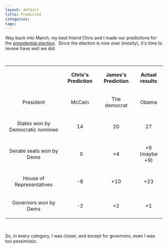 ```yaml
---
layout: default
title: Predicted
categories: 
tags: 
---
```


  <p>Way back into March, my best friend Chris and I made our predictions for the <a href="http://honestillusion.com/blogs/blog_0/archive/2008/03/25/predictions.aspx" target="_blank">presidential election</a>.  Since the election is now over (mostly), it's time to review have well we did:</p>  <p> </p>  <table cellspacing="0" cellpadding="2">     <tr>       <td> </td>        <td>         <p align="center"><strong>Chris's Prediction</strong></p>       </td>        <td>         <p align="center"><strong>James's Prediction</strong></p>       </td>        <td>         <p align="center"><strong>Actual results</strong></p>       </td>     </tr>      <tr>       <td>         <p align="center">President</p>       </td>        <td>         <p align="center">McCain</p>       </td>        <td>         <p align="center">The democrat</p>       </td>        <td>         <p align="center">Obama</p>       </td>     </tr>      <tr>       <td>         <p align="center">States won by Democratic nominee</p>       </td>        <td>         <p align="center"> 14</p>       </td>        <td>         <p align="center">20</p>       </td>        <td>         <p align="center">27</p>       </td>     </tr>      <tr>       <td>         <p align="center">Senate seats won by Dems</p>       </td>        <td>         <p align="center">  0</p>       </td>        <td>         <p align="center">+4</p>       </td>        <td>         <p align="center">+6 (maybe +9)</p>       </td>     </tr>      <tr>       <td>         <p align="center">House of Representatives</p>       </td>        <td>         <p align="center">-8</p>       </td>        <td>         <p align="center">+10</p>       </td>        <td>         <p align="center">+23</p>       </td>     </tr>      <tr>       <td>         <p align="center">Governors won by Dems</p>       </td>        <td>         <p align="center">-2</p>       </td>        <td>         <p align="center">+2</p>       </td>        <td>         <p align="center">+1</p>       </td>     </tr>   </table>  <p> </p>  <p>So, in every category, I was closer, and except for governors, even I was too pessimistic.   </p>